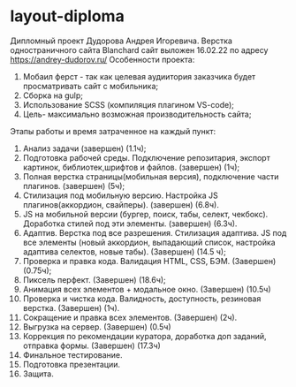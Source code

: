 # layout-diploma
Дипломный проект Дудорова Андрея Игоревича. Верстка одностраничного сайта Blanchard
сайт выложен 16.02.22 по адресу https://andrey-dudorov.ru/
Особенности проекта:

1. Мобаил ферст - так как целевая аудиитория заказчика будет просматривать сайт с мобильника;
2. Сборка на gulp;
3. Использование SCSS (компиляция плагином  VS-code);
4. Цель- максимально возможная производительность сайта;

Этапы работы и время затраченное на каждый пункт:

1. Анализ задачи (завершен) (1.1ч);
2. Подготовка рабочей среды. Подключение репозитария, экспорт картинок, библиотек,шрифтов и файлов. (завершен) (1ч);
3. Полная верстка страницы(мобильная версия), подключение части плагинов. (завершен) (5ч);
4. Стилизация под мобильную версию. Настройка JS плагинов(аккордион, свайперы). (завершен) (6.8ч).
5. JS на мобильной версии (бургер, поиск, табы, селект, чекбокс). Доработка стилей под эти элементы. (завершен) (6.3ч).
6. Адаптив. Верстка под все разрешения. Стилизация адаптива. JS под все элементы (новый аккордион, выпадающий список, настройка адаптива селектов, новые табы). (Завершен) (14.5 ч);
7. Проверка и правка кода. Валидация HTML, CSS, БЭМ. (Завершен) (0.75ч);
8. Пиксель перфект. (Завершен) (18.6ч);
9. Анимация всех элементов + модальное окно. (Завершен) (10.5ч)
10. Проверка и чистка кода. Валидность, доступность, резиновая верстка. (Завершен) (1ч).
11. Сокращение и правка всех элементов. (Завершен) (2ч).
12. Выгрузка на сервер. (Завершен) (0.5ч)
13. Коррекция по рекомендации куратора, доработка доп заданий, отправка формы. (Завершен) (17.3ч)
14. Финальное тестирование.
15. Подготовка презентации.
16. Защита.
